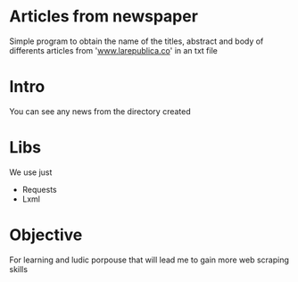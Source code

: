 # Articles from newspaper
Simple program to obtain the name of the titles, abstract and body of differents articles from 'www.larepublica.co' in an txt file

# Intro
You can see any news from the directory created 

# Libs
We use just 
* Requests
* Lxml

# Objective
For learning and ludic porpouse that will lead me to gain more web scraping skills
